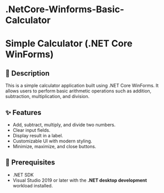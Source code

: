 # .NetCore-Winforms-Basic-Calculator

# Simple Calculator (.NET Core WinForms)

## 📄 Description
This is a simple calculator application built using .NET Core WinForms. It allows users to perform basic arithmetic operations such as addition, subtraction, multiplication, and division.

## ✨ Features
- Add, subtract, multiply, and divide two numbers.
- Clear input fields.
- Display result in a label.
- Customizable UI with modern styling.
- Minimize, maximize, and close buttons.


## 🧰 Prerequisites
- .NET SDK
- Visual Studio 2019 or later with the **.NET desktop development** workload installed.



